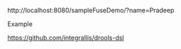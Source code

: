 

http://localhost:8080/sampleFuseDemo/?name=Pradeep


Example 

https://github.com/integrallis/drools-dsl